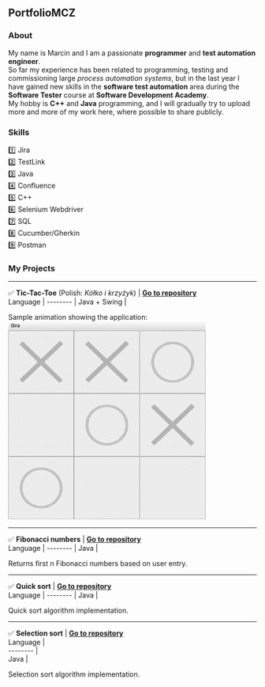 ## PortfolioMCZ

### About
My name is Marcin and I am a passionate **programmer** and **test automation engineer**.  
So far my experience has been related to programming, testing and commissioning large *process automation systems*, but in the last year I have gained new skills in the **software test automation** area during the **Software Tester** course at **Software Development Academy**.  
My hobby is **C++** and **Java** programming, and I will gradually try to upload more and more of my work here, where possible to share publicly.  

### Skills
:one: Jira  
:two: TestLink  
:three: Java  
:four: Confluence  
:five: C++  
:six: Selenium Webdriver  
:seven: SQL  
:eight: Cucumber/Gherkin  
:nine: Postman  

### My Projects

---
✅ **Tic-Tac-Toe** (Polish: *Kółko i krzyżyk*) | **[Go to repository](https://github.com/M81cin/TicTacToe)**  
Language | 
-------- | 
Java + Swing | 

Sample animation showing the application:  
<img src="https://github.com/M81cin/PortfolioMCZ/blob/main/K%C3%B3%C5%82ko%20i%20krzy%C5%BCyk%20by%20MCZ.gif" height="400" width="400" />  


---
✅ **Fibonacci numbers** | **[Go to repository](https://github.com/M81cin/FibonacciNumbers)**  
Language | 
-------- | 
Java | 

Returns first n Fibonacci numbers based on user entry.  


---
✅ **Quick sort** | **[Go to repository](https://github.com/M81cin/QuickSortConsole)**  
Language | 
-------- | 
Java | 

Quick sort algorithm implementation.


---
✅ **Selection sort** | **[Go to repository](https://github.com/M81cin/SelectionSortConsole)**  
Language |  
-------- |  
Java |  

Selection sort algorithm implementation.
